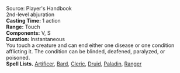 Source: Player's Handbook  
2nd-level abjuration  
**Casting Time:** 1 action  
**Range:** Touch  
**Components:** V, S  
**Duration:** Instantaneous  
You touch a creature and can end either one disease or one condition afflicting it. The condition can be blinded, deafened, paralyzed, or poisoned.  
**Spell Lists.** [Artificer](../Spell%20Lists/Artificer%20Spell%20List.md), [Bard](../Spell%20Lists/Bard%20Spell%20List.md), [Cleric](../Spell%20Lists/Cleric%20Spell%20List.md), [Druid](../Spell%20Lists/Druid%20Spell%20List.md), [Paladin](../Spell%20Lists/Paladin%20Spell%20List.md), [Ranger](../Spell%20Lists/Ranger%20Spell%20List.md)

